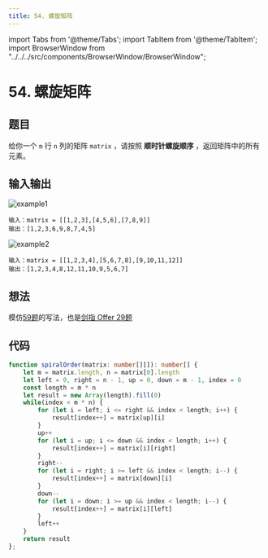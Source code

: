 ```yaml
---
title: 54. 螺旋矩阵
---
```


import Tabs from '@theme/Tabs';
import TabItem from '@theme/TabItem';
import BrowserWindow from "../../../src/components/BrowserWindow/BrowserWindow";

# 54. 螺旋矩阵

## 题目

<BrowserWindow url='https://leetcode-cn.com/problems/spiral-matrix/'>

  给你一个 `m` 行 `n` 列的矩阵 `matrix` ，请按照 **顺时针螺旋顺序** ，返回矩阵中的所有元素。

</BrowserWindow>


## 输入输出

<Tabs groupId="solutions">
  <TabItem value="example1" label="示例1">

![example1](https://zhuye-1308301598.file.myqcloud.com/markdown/spiral1.jpg)

    输入：matrix = [[1,2,3],[4,5,6],[7,8,9]]
    输出：[1,2,3,6,9,8,7,4,5]

  </TabItem>
  <TabItem value="example2" label="示例2">

![example2](https://zhuye-1308301598.file.myqcloud.com/markdown/spiral.jpg)

    输入：matrix = [[1,2,3,4],[5,6,7,8],[9,10,11,12]]
    输出：[1,2,3,4,8,12,11,10,9,5,6,7]

  </TabItem>
</Tabs>

## 想法

模仿[59题](spiral-matrix-ii)的写法，也是[剑指 Offer 29题](https://leetcode-cn.com/problems/shun-shi-zhen-da-yin-ju-zhen-lcof/)

## 代码

<Tabs groupId="solutions">
  <TabItem value="ts" label="TypeScript">

```ts
function spiralOrder(matrix: number[][]): number[] {
    let m = matrix.length, n = matrix[0].length
    let left = 0, right = n - 1, up = 0, down = m - 1, index = 0
    const length = m * n
    let result = new Array(length).fill(0)
    while(index < m * n) {
        for (let i = left; i <= right && index < length; i++) {
            result[index++] = matrix[up][i]
        }
        up++
        for (let i = up; i <= down && index < length; i++) {
            result[index++] = matrix[i][right]
        }
        right--
        for (let i = right; i >= left && index < length; i--) {
            result[index++] = matrix[down][i]
        }
        down--
        for (let i = down; i >= up && index < length; i--) {
            result[index++] = matrix[i][left]
        }
        left++
    }
    return result
};
```

  </TabItem>
</Tabs>

